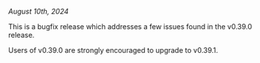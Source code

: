 *August 10th, 2024*

This is a bugfix release which addresses a few issues found in the v0.39.0 release.

Users of v0.39.0 are strongly encouraged to upgrade to v0.39.1.

